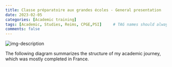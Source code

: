 ```yaml
---
title: Classe préparatoire aux grandes écoles - General presentation
date: 2023-02-05
categories: [Academic training]
tags: [Academic, Studies, Reims, CPGE,PSI]     # TAG names should always be lowercase
comments: false
---
```


![img-description]({{site.baseurl}}/assets/img/Academic_Background/Rolland_academic_training.png)

The following diagram summarizes the structure of my academic journey, which was mostly completed in France.
